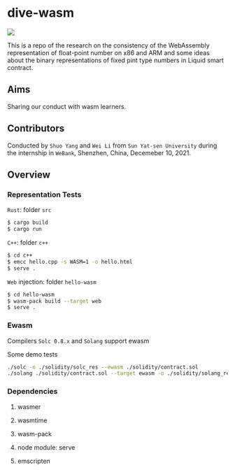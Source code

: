 # dive-wasm

![](https://img.shields.io/badge/blog-%40shawn--skt-success.svg?tyle=plastic)

This is a repo of the research on the consistency of the  WebAssembly representation of float-point number on x86 and ARM and some ideas about the binary representations of fixed pint type numbers in Liquid smart contract.

## Aims

Sharing our conduct with wasm learners.

## Contributors

Conducted by `Shuo Yang` and `Wei Li` from `Sun Yat-sen University` during the internship in `WeBank`, Shenzhen, China, Decemeber 10, 2021.

## Overview

### Representation Tests

`Rust`: folder `src`

```sh
$ cargo build
$ cargo run
```

`C++`: folder `c++`

```sh
$ cd c++
$ emcc hello.cpp -s WASM=1 -o hello.html
$ serve .
```

`Web` injection: folder `hello-wasm`

```sh
$ cd hello-wasm
$ wasm-pack build --target web
$ serve .
```

### Ewasm
Compilers `Solc 0.8.x` and `Solang` support ewasm

Some demo tests

```sh
./solc -o ./solidity/solc_res --ewasm ./solidity/contract.sol
./solang ./solidity/contract.sol --target ewasm -o ./solidity/solang_res
```


### Dependencies

1. wasmer

2. wasmtime

3. wasm-pack

4. node module: serve

5. emscripten



